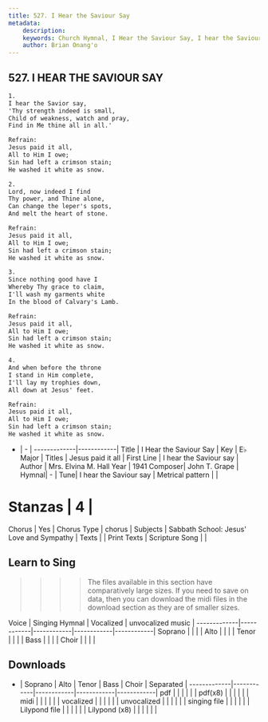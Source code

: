 ```yaml
---
title: 527. I Hear the Saviour Say
metadata:
    description: 
    keywords: Church Hymnal, I Hear the Saviour Say, I hear the Saviour say, Jesus paid it all
    author: Brian Onang'o
---
```



## 527. I HEAR THE SAVIOUR SAY

```txt
1.
I hear the Savior say, 
'Thy strength indeed is small, 
Child of weakness, watch and pray, 
Find in Me thine all in all.' 

Refrain:
Jesus paid it all, 
All to Him I owe; 
Sin had left a crimson stain; 
He washed it white as snow. 

2.
Lord, now indeed I find 
Thy power, and Thine alone, 
Can change the leper's spots, 
And melt the heart of stone. 

Refrain:
Jesus paid it all, 
All to Him I owe; 
Sin had left a crimson stain; 
He washed it white as snow. 

3.
Since nothing good have I 
Whereby Thy grace to claim, 
I'll wash my garments white 
In the blood of Calvary's Lamb. 

Refrain:
Jesus paid it all, 
All to Him I owe; 
Sin had left a crimson stain; 
He washed it white as snow. 

4.
And when before the throne 
I stand in Him complete, 
I'll lay my trophies down, 
All down at Jesus' feet.

Refrain:
Jesus paid it all, 
All to Him I owe; 
Sin had left a crimson stain; 
He washed it white as snow. 

```

- |   -  |
-------------|------------|
Title | I Hear the Saviour Say |
Key | E♭ Major |
Titles | Jesus paid it all |
First Line | I hear the Saviour say |
Author | Mrs. Elvina M. Hall
Year | 1941
Composer| John T. Grape |
Hymnal|  - |
Tune| I hear the Saviour say |
Metrical pattern | |
# Stanzas | 4 |
Chorus | Yes |
Chorus Type | chorus |
Subjects | Sabbath School: Jesus' Love and Sympathy |
Texts |  |
Print Texts | 
Scripture Song |  |
  
## Learn to Sing

>>>> The files available in this section have comparatively large sizes. If you need to save on data, then you can download the midi files in the download section as they are of smaller sizes.

Voice |  Singing Hymnal | Vocalized | unvocalized music |
-------------|------------|------------|------------|------------|
Soprano | | | |
Alto | | | |
Tenor | | | |
Bass | | | |
Choir | | | |

## Downloads

- |  Soprano | Alto | Tenor | Bass | Choir | Separated |
-------------|------------|------------|------------|------------|
pdf | | | | | |
pdf(x8) | | | | | |
midi | | | | | |
vocalized | | | | | |
unvocalized | | | | | |
singing file | | | | | |
Lilypond file | | | | | |
Lilypond (x8) | | | | | |
  